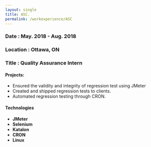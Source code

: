 ```yaml
---
layout: single
title: ASC.
permalink: /workexperience/ASC
---
```

### Date : May. 2018 - Aug. 2018
### Location : Ottawa, ON
### Title : Quality Assurance Intern

#### Projects:
* Ensured the validity and integrity of regression test using JMeter
* Created and shipped regression tests to clients. 
* Automated regression testing through CRON.

#### Technologies
* **JMeter**
* **Selenium**
* **Katalon**
* **CRON**
* **Linux**
